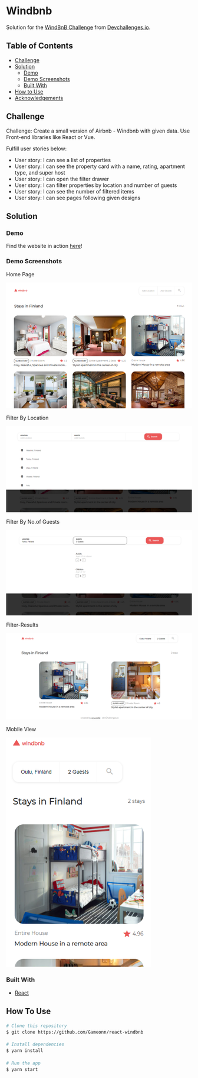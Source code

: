 # Windbnb

Solution for the [WindBnB Challenge](https://devchallenges.io/challenges/3JFYedSOZqAxYuOCNmYD) from [Devchallenges.io](https://devchallenges.io).

<!-- TABLE OF CONTENTS -->

## Table of Contents

- [Challenge](#challenge)
- [Solution](#solution)
  - [Demo](#demo)
  - [Demo Screenshots](#demo-screenshots)
  - [Built With](#built-with)
- [How to Use](#how-to-use)
- [Acknowledgements](#acknowledgements)

<!-- Challenge -->

## Challenge

Challenge: Create a small version of Airbnb - Windbnb with given data.
Use Front-end libraries like React or Vue.

Fulfill user stories below:

- User story: I can see a list of properties
- User story: I can see the property card with a name, rating, apartment type, and super host
- User story: I can open the filter drawer
- User story: I can filter properties by location and number of guests
- User story: I can see the number of filtered items
- User story: I can see pages following given designs

## Solution

### Demo

Find the website in action [here](https://windbnb-devio.vercel.app/)!

### Demo Screenshots

Home Page

![screenshot-random-quote](src/images/screenshot-home.PNG)

Filter By Location

![screenshot-quotes-by-author](src/images/add-location.PNG)

Filter By No.of Guests

![screenshot-quotes-by-author](src/images/add-guests.PNG)

Filter-Results

![screenshot-quotes-by-author](src/images/search-result.PNG)

Mobile View

![screenshot-quotes-by-author](src/images/mobile-view.PNG)

### Built With

<!-- This section should list any major frameworks that you built your project using. Here are a few examples.-->

- [React](https://reactjs.org/)

## How To Use

```bash
# Clone this repository
$ git clone https://github.com/Gameonn/react-windbnb

# Install dependencies
$ yarn install

# Run the app
$ yarn start
```
